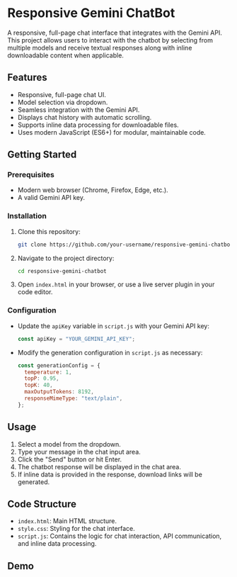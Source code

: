 
# Responsive Gemini ChatBot

A responsive, full-page chat interface that integrates with the Gemini API. This project allows users to interact with the chatbot by selecting from multiple models and receive textual responses along with inline downloadable content when applicable.

## Features

- Responsive, full-page chat UI.
- Model selection via dropdown.
- Seamless integration with the Gemini API.
- Displays chat history with automatic scrolling.
- Supports inline data processing for downloadable files.
- Uses modern JavaScript (ES6+) for modular, maintainable code.

## Getting Started

### Prerequisites

- Modern web browser (Chrome, Firefox, Edge, etc.).
- A valid Gemini API key.

### Installation

1. Clone this repository:

   ```bash
   git clone https://github.com/your-username/responsive-gemini-chatbot.git
   ```

2. Navigate to the project directory:

   ```bash
   cd responsive-gemini-chatbot
   ```

3. Open `index.html` in your browser, or use a live server plugin in your code editor.

### Configuration

- Update the `apiKey` variable in `script.js` with your Gemini API key:

   ```javascript
   const apiKey = "YOUR_GEMINI_API_KEY";
   ```

- Modify the generation configuration in `script.js` as necessary:

   ```javascript
   const generationConfig = {
     temperature: 1,
     topP: 0.95,
     topK: 40,
     maxOutputTokens: 8192,
     responseMimeType: "text/plain",
   };
   ```

## Usage

1. Select a model from the dropdown.
2. Type your message in the chat input area.
3. Click the "Send" button or hit Enter.
4. The chatbot response will be displayed in the chat area.
5. If inline data is provided in the response, download links will be generated.

## Code Structure

- `index.html`: Main HTML structure.
- `style.css`: Styling for the chat interface.
- `script.js`: Contains the logic for chat interaction, API communication, and inline data processing.

## Demo



